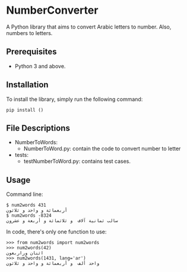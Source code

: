 # NumberConverter
A Python library that aims to convert Arabic letters to number. Also, numbers to letters. 

## Prerequisites
- Python 3 and above.

## Installation

To install the library, simply run the following command:

``` pip install () ```

## File Descriptions
- NumberToWords:
  * NumberToWord.py: contain the code to convert number to letter
- tests:
  * testNumberToWord.py: contains test cases.

## Usage

Command line:
```
$ num2words 431
أربعمائة و واحد و ثلاثون
$ num2words -8324
سالب ثمانية آلاف  و ثلاثمائة و أربعة و عشرون
```

In code, there's only one function to use:

```
>>> from num2words import num2words
>>> num2words(42)
اثنان وراربعون
>>> num2words(1431, lang='ar')
واحد ألف  و أربعمائة و واحد و ثلاثون
```
